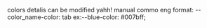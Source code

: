 colors detalis can be modified yahh!
manual commo eng format:
--color_name-color: tab
ex:--blue-color: #007bff;